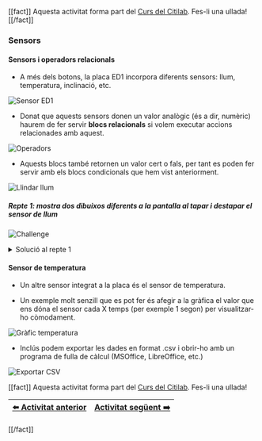 [[fact]]
Aquesta activitat forma part del [Curs del Citilab](../citilab-course-ca). Fes-li una ullada!
[[/fact]]

### Sensors

#### Sensors i operadors relacionals

- A més dels botons, la placa ED1 incorpora diferents sensors: llum, temperatura, inclinació, etc.

![Sensor ED1](cm02-01-sensors.png)

- Donat que aquests sensors donen un valor analògic (és a dir, numèric) haurem de fer servir **blocs relacionals** si volem executar accions relacionades amb aquest.

![Operadors](cm02-02-operadors.png)

- Aquests blocs també retornen un valor cert o fals, per tant es poden fer servir amb els blocs condicionals que hem vist anteriorment.

![Llindar llum](cm02-03-llindar.png)

##### Repte 1: mostra dos dibuixos diferents a la pantalla al tapar i destapar el sensor de llum

![Challenge](cm-challenge.png)

<details>
  <summary>Solució al repte 1</summary>
  

![Solució repte 1](cm02-s1.png)


</details>

#### Sensor de temperatura

- Un altre sensor integrat a la placa és el sensor de temperatura.

- Un exemple molt senzill que es pot fer és afegir a la gràfica el valor que ens dóna el sensor cada X temps (per exemple 1 segon) per visualitzar-ho còmodament.

![Gràfic temperatura](cm02-04-grafic-temperatura.png)

- Inclús podem exportar les dades en format .csv i obrir-ho amb un programa de fulla de càlcul (MSOffice, LibreOffice, etc.)

![Exportar CSV](cm02-05-grafic-csv.png)

[[fact]]
Aquesta activitat forma part del [Curs del Citilab](../citilab-course-ca). Fes-li una ullada!

| [⬅️ Activitat anterior](../citilab-course-01-ca) | [Activitat següent ➡️](../citilab-course-03-ca) |
|--|--|

[[/fact]]
